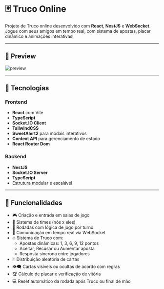 # 🃏 Truco Online

Projeto de Truco online desenvolvido com **React**, **NestJS** e **WebSocket**. Jogue com seus amigos em tempo real, com sistema de apostas, placar dinâmico e animações interativas!

---

## 📸 Preview

![preview](./public/preview.png)

---

## 🚀 Tecnologias

### Frontend
- **React** com Vite
- **TypeScript**
- **Socket.IO Client**
- **TailwindCSS**
- **SweetAlert2** para modais interativos
- **Context API** para gerenciamento de estado
- **React Router Dom**

### Backend
- **NestJS**
- **Socket.IO Server**
- **TypeScript**
- Estrutura modular e escalável

---

## 🧠 Funcionalidades

- 🎮 Criação e entrada em salas de jogo
- 👥 Sistema de times (nós x eles)
- 🔄 Rodadas com lógica de jogo por turno
- 💬 Comunicação em tempo real via WebSocket
- 🔥 Sistema de Truco com:
  - Apostas dinâmicas: 1, 3, 6, 9, 12 pontos
  - Aceitar, Recusar ou Aumentar aposta
  - Resposta síncrona entre jogadores
- 🃏 Distribuição aleatória de cartas
- 👁️‍🗨️ Cartas visíveis ou ocultas de acordo com regras
- 🏆 Cálculo de placar e verificação de vitória
- 💻 Reset automático da rodada após Truco ou final de mão

